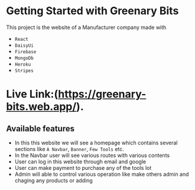 # Getting Started with Greenary Bits

This project is the website of a Manufacturer company made with
- `React`
- `DaisyUi`
- `Firebase`
- `MongoDb`
- `Heroku`
- `Stripes`
 # Live Link:(https://greenary-bits.web.app/).

## Available features
- In this this website we will see a homepage which contains several sections like `A Navbar`, `Banner`, `Few Tools` etc. 
- In the Navbar user will see various routes with various contents
- User can log in this website through email and google
- User can make payment to purchase any of the tools lot
- Admin will able to control various operation like make others admin and chaging any products or adding

